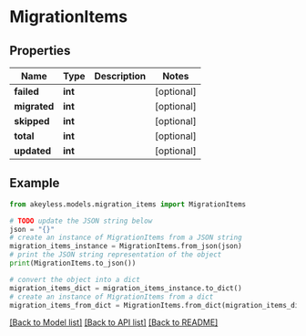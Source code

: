 # MigrationItems


## Properties

Name | Type | Description | Notes
------------ | ------------- | ------------- | -------------
**failed** | **int** |  | [optional] 
**migrated** | **int** |  | [optional] 
**skipped** | **int** |  | [optional] 
**total** | **int** |  | [optional] 
**updated** | **int** |  | [optional] 

## Example

```python
from akeyless.models.migration_items import MigrationItems

# TODO update the JSON string below
json = "{}"
# create an instance of MigrationItems from a JSON string
migration_items_instance = MigrationItems.from_json(json)
# print the JSON string representation of the object
print(MigrationItems.to_json())

# convert the object into a dict
migration_items_dict = migration_items_instance.to_dict()
# create an instance of MigrationItems from a dict
migration_items_from_dict = MigrationItems.from_dict(migration_items_dict)
```
[[Back to Model list]](../README.md#documentation-for-models) [[Back to API list]](../README.md#documentation-for-api-endpoints) [[Back to README]](../README.md)


